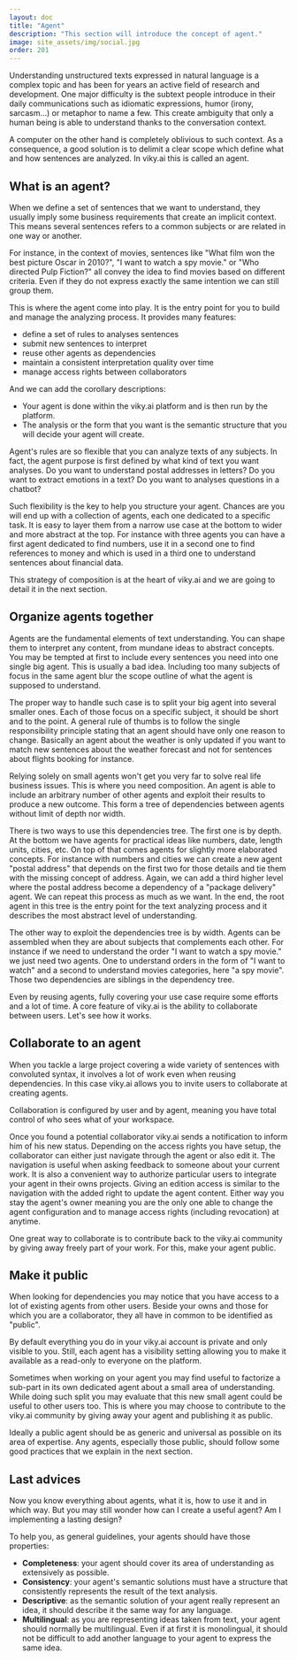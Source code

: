 ```yaml
---
layout: doc
title: "Agent"
description: "This section will introduce the concept of agent."
image: site_assets/img/social.jpg
order: 201
---
```


Understanding unstructured texts expressed in natural language is a complex topic and has been for years an active field of research and development.
One major difficulty is the subtext people introduce in their daily communications such as idiomatic expressions, humor (irony, sarcasm...) or metaphor to name a few. This create ambiguity that only a human being is able to understand thanks to the conversation context.

A computer on the other hand is completely oblivious to such context. As a consequence, a good solution is to delimit a clear scope which define what and how sentences are analyzed. In viky.ai this is called an agent.


## What is an agent?

When we define a set of sentences that we want to understand, they usually imply some business requirements that create an implicit context. This means several sentences refers to a common subjects or are related in one way or another.

For instance, in the context of movies, sentences like "What film won the best picture Oscar in 2010?", "I want to watch a spy movie." or "Who directed Pulp Fiction?" all convey the idea to find movies based on different criteria. Even if they do not express exactly the same intention we can still group them.

This is where the agent come into play. It is the entry point for you to build and manage the analyzing process. It provides many features:
* define a set of rules to analyses sentences
* submit new sentences to interpret
* reuse other agents as dependencies 
* maintain a consistent interpretation quality over time
* manage access rights between collaborators

And we can add the corollary descriptions:

* Your agent is done within the viky.ai platform and is then run by the platform.
* The analysis or the form that you want is the semantic structure that you will decide your agent will create.

Agent's rules are so flexible that you can analyze texts of any subjects. In fact, the agent purpose is first defined by what kind of text you want analyses. Do you want to understand postal addresses in letters? Do you want to extract emotions in a text? Do you want to analyses questions in a chatbot?

Such flexibility is the key to help you structure your agent. Chances are you will end up with a collection of agents, each one dedicated to a specific task. It is easy to layer them from a narrow use case at the bottom to wider and more abstract at the top. For instance with three agents you can have a first agent dedicated to find numbers, use it in a second one to find references to money and which is used in a third one to understand sentences about financial data.

This strategy of composition is at the heart of viky.ai and we are going to detail it in the next section. 


## Organize agents together

Agents are the fundamental elements of text understanding. You can shape them to interpret any content, from mundane ideas to abstract concepts.
You may be tempted at first to include every sentences you need into one single big agent. This is usually a bad idea. Including too many subjects of focus in the same agent blur the scope outline of what the agent is supposed to understand.

The proper way to handle such case is to split your big agent into several smaller ones. Each of those focus on a specific subject, it should be short and to the point. A general rule of thumbs is to follow the single responsibility principle stating that an agent should have only one reason to change. Basically an agent about the weather is only updated if you want to match new sentences about the weather forecast and not for sentences about flights booking for instance.

Relying solely on small agents won't get you very far to solve real life business issues. This is where you need composition. An agent is able to include an arbitrary number of other agents and exploit their results to produce a new outcome. This form a tree of dependencies between agents without limit of depth nor width.

There is two ways to use this dependencies tree. The first one is by depth. At the bottom we have agents for practical ideas like numbers, date, length units, cities, etc. On top of that comes agents for slightly more elaborated concepts. For instance with numbers and cities we can create a new agent "postal address" that depends on the first two for those details and tie them with the missing concept of address. Again, we can add a third higher level where the postal address become a dependency of a "package delivery" agent. We can repeat this process as much as we want. In the end, the root agent in this tree is the entry point for the text analyzing process and it describes the most abstract level of understanding.

The other way to exploit the dependencies tree is by width. Agents can be assembled when they are about subjects that complements each other. For instance if we need to understand the order "I want to watch a spy movie." we just need two agents. One to understand orders in the form of "I want to watch" and a second to understand movies categories, here "a spy movie". Those two dependencies are siblings in the dependency tree.

Even by reusing agents, fully covering your use case require some efforts and a lot of time. A core feature of viky.ai is the ability to collaborate between users. Let's see how it works.


## Collaborate to an agent

When you tackle a large project covering a wide variety of sentences with convoluted syntax, it involves a lot of work even when reusing dependencies. In this case viky.ai allows you to invite users to collaborate at creating agents.

Collaboration is configured by user and by agent, meaning you have total control of who sees what of your workspace.

Once you found a potential collaborator viky.ai sends a notification to inform him of his new status. Depending on the access rights you have setup, the collaborator can either just navigate through the agent or also edit it.
The navigation is useful when asking feedback to someone about your current work. It is also a convenient way to authorize particular users to integrate your agent in their owns projects.
Giving an edition access is similar to the navigation with the added right to update the agent content.
Either way you stay the agent's owner meaning you are the only one able to change the agent configuration and to manage access rights (including revocation) at anytime.

One great way to collaborate is to contribute back to the viky.ai community by giving away freely part of your work. For this, make your agent public.


## Make it public

When looking for dependencies you may notice that you have access to a lot of existing agents from other users. Beside your owns and those for which you are a collaborator, they all have in common to be identified as "public".

By default everything you do in your viky.ai account is private and only visible to you. Still, each agent has a visibility setting allowing you to make it available as a read-only to everyone on the platform.

Sometimes when working on your agent you may find useful to factorize a sub-part in its own dedicated agent about a small area of understanding. While doing such split you may evaluate that this new small agent could be useful to other users too. This is where you may choose to contribute to the viky.ai community by giving away your agent and publishing it as public.

Ideally a public agent should be as generic and universal as possible on its area of expertise. Any agents, especially those public, should follow some good practices that we explain in the next section.


## Last advices

Now you know everything about agents, what it is, how to use it and in which way. But you may still wonder how can I create a useful agent? Am I implementing a lasting design?

To help you, as general guidelines, your agents should have those properties:

* **Completeness**: your agent should cover its area of understanding as extensively as possible.
* **Consistency**: your agent's semantic solutions must have a structure that consistently represents the result of the text analysis.
* **Descriptive**: as the semantic solution of your agent really represent an idea, it should describe it the same way for any language.
* **Multilingual**: as you are representing ideas taken from text, your agent should normally be multilingual. Even if at first it is monolingual, it should not be difficult to add another language to your agent to express the same idea.
